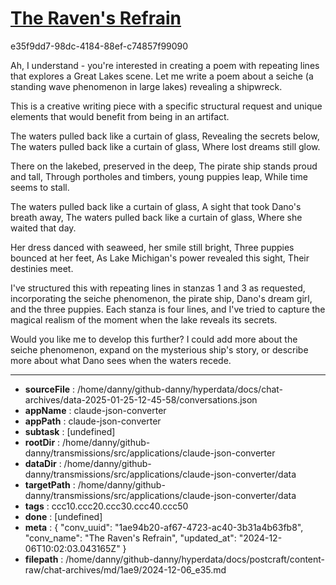 # [The Raven's Refrain](https://claude.ai/chat/1ae94b20-af67-4723-ac40-3b31a4b63fb8)

e35f9dd7-98dc-4184-88ef-c74857f99090

 Ah, I understand - you're interested in creating a poem with repeating lines that explores a Great Lakes scene. Let me write a poem about a seiche (a standing wave phenomenon in large lakes) revealing a shipwreck.

<antThinking>This is a creative writing piece with a specific structural request and unique elements that would benefit from being in an artifact.</antThinking>

<antArtifact identifier="seiche-poem" type="text/markdown" title="Great Lakes Seiche">
The waters pulled back like a curtain of glass,
Revealing the secrets below,
The waters pulled back like a curtain of glass,
Where lost dreams still glow.

There on the lakebed, preserved in the deep,
The pirate ship stands proud and tall,
Through portholes and timbers, young puppies leap,
While time seems to stall.

The waters pulled back like a curtain of glass,
A sight that took Dano's breath away,
The waters pulled back like a curtain of glass,
Where she waited that day.

Her dress danced with seaweed, her smile still bright,
Three puppies bounced at her feet,
As Lake Michigan's power revealed this sight,
Their destinies meet.
</antArtifact>

I've structured this with repeating lines in stanzas 1 and 3 as requested, incorporating the seiche phenomenon, the pirate ship, Dano's dream girl, and the three puppies. Each stanza is four lines, and I've tried to capture the magical realism of the moment when the lake reveals its secrets.

Would you like me to develop this further? I could add more about the seiche phenomenon, expand on the mysterious ship's story, or describe more about what Dano sees when the waters recede.

---

* **sourceFile** : /home/danny/github-danny/hyperdata/docs/chat-archives/data-2025-01-25-12-45-58/conversations.json
* **appName** : claude-json-converter
* **appPath** : claude-json-converter
* **subtask** : [undefined]
* **rootDir** : /home/danny/github-danny/transmissions/src/applications/claude-json-converter
* **dataDir** : /home/danny/github-danny/transmissions/src/applications/claude-json-converter/data
* **targetPath** : /home/danny/github-danny/transmissions/src/applications/claude-json-converter/data
* **tags** : ccc10.ccc20.ccc30.ccc40.ccc50
* **done** : [undefined]
* **meta** : {
  "conv_uuid": "1ae94b20-af67-4723-ac40-3b31a4b63fb8",
  "conv_name": "The Raven's Refrain",
  "updated_at": "2024-12-06T10:02:03.043165Z"
}
* **filepath** : /home/danny/github-danny/hyperdata/docs/postcraft/content-raw/chat-archives/md/1ae9/2024-12-06_e35.md